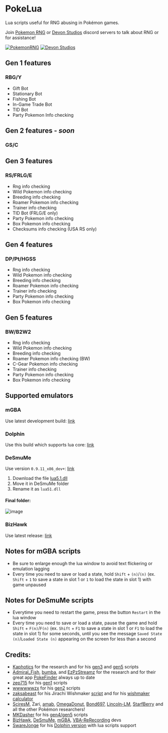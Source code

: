 # PokeLua
Lua scripts useful for RNG abusing in Pokémon games.

Join [Pokemon RNG](https://www.pokemonrng.com) or [Devon Studios](https://devonstudios.it) discord servers to talk about RNG or for assistance!

[![PokemonRNG](https://discordapp.com/assets/07dca80a102d4149e9736d4b162cff6f.ico)](https://www.discord.gg/d8JuAvg)
[![Devon Studios](https://discordapp.com/assets/07dca80a102d4149e9736d4b162cff6f.ico)](https://discord.gg/7gNVdkdBwA)

## Gen 1 features
### RBG/Y
* Gift Bot
* Stationary Bot
* Fishing Bot
* In-Game Trade Bot
* TID Bot
* Party Pokemon Info checking

## Gen 2 features - _soon_
### GS/C

## Gen 3 features
### RS/FRLG/E
* Rng info checking
* Wild Pokemon info checking
* Breeding info checking
* Roamer Pokemon info checking
* Trainer info checking
* TID Bot (FRLG/E only)
* Party Pokemon info checking
* Box Pokemon info checking
* Checksums info checking (USA RS only)

## Gen 4 features
### DP/Pt/HGSS
* Rng info checking
* Wild Pokemon info checking
* Breeding info checking
* Roamer Pokemon info checking
* Trainer info checking
* Party Pokemon info checking
* Box Pokemon info checking

## Gen 5 features
### BW/B2W2
* Rng info checking
* Wild Pokemon info checking
* Breeding info checking
* Roamer Pokemon info checking (BW)
* C-Gear Pokemon info checking
* Trainer info checking
* Party Pokemon info checking
* Box Pokemon info checking

## Supported emulators
### mGBA
Use latest development build: [link](https://mgba.io/downloads.html#desktop-os-1)

### Dolphin
Use this build which supports lua core: [link](https://github.com/Real96/Dolphin-Lua-Core/releases)

### DeSmuMe
Use version `0.9.11_x86_dev+`: [link](https://sourceforge.net/projects/desmume/files/desmume/0.9.11/desmume-0.9.11-win32-dev.zip/download)

1) Download the file [lua5.1.dll](https://sourceforge.net/projects/luabinaries/files/5.1.5/Windows%20Libraries/Dynamic/lua-5.1.5_Win32_dll17_lib.zip/download)
2) Move it in DeSmuMe folder
3) Rename it as `lua51.dll`

#### Final folder:
![image](https://github.com/Real96/PokeLua/assets/20956021/e6a21f63-ba96-4cc6-82fa-e9fba93537c6)

### BizHawk
Use latest release: [link](https://github.com/TASEmulators/BizHawk/releases)

## Notes for mGBA scripts
* Be sure to enlarge enough the lua window to avoid text flickering or emulation lagging
* Every time you need to save or load a state, hold `Shift` + `(n)`/`(n)` (ex. `Shift` + `1` to save a state in slot 1 or `1` to load the state in slot 1) with game unpaused

## Notes for DeSmuMe scripts
* Everytime you need to restart the game, press the button `Restart` in the lua window
* Every time you need to save or load a state, pause the game and hold `Shift` + `F(n)`/`F(n)` (ex. `Shift` + `F1` to save a state in slot 1 or `F1` to load the state in slot 1) for some seconds, until you see the message `Saved State (n)`/`Loaded State (n)` appearing on the screen for less than a second


## Credits:
* [Kaphotics](https://github.com/kwsch) for the research and for his [gen3](https://projectpokemon.org/home/forums/topic/15187-gen-3-lua-scripts) and [gen5](https://projectpokemon.org/home/forums/topic/15140-pokemon-bw-lua-scripts) scripts
* [Admiral_Fish](https://github.com/Admiral-Fish), [bumba](https://github.com/pkmnbumba), and [EzPzStreamz](https://github.com/SteveCookTU) for the research and for their great app [PokeFinder](https://github.com/Admiral-Fish/PokeFinder) always up to date
* [zep715](https://github.com/zep715) for his [gen1](https://github.com/zep715/rbylua) scripts
* [wwwwwwzx](https://github.com/wwwwwwzx) for his [gen2](https://github.com/wwwwwwzx/gsclua) scripts
* [zaksabeast](https://github.com/zaksabeast) for his Jirachi Wishmaker [script](https://www.reddit.com/r/pokemonrng/comments/5ny1el/scripts_and_guide_to_help_automate_rnging_a_shiny) and for his [wishmaker calculator](https://gist.github.com/zaksabeast/600fdd9579aaa4dde5b93f7207ea6550) 
* [SciresM](https://github.com/SciresM), Zari, [amab](https://github.com/AskMeAboutBirds), [OmegaDonut](https://github.com/OmegaDonut), [Bond697](https://github.com/Bond697), [Lincoln-LM](https://github.com/Lincoln-LM), [StarfBerry](https://github.com/StarfBerry) and all the other Pokémon researchers!
* [MKDasher](https://github.com/mkdasher) for his [gen4/gen5](https://www.dropbox.com/s/qx2fo1zc44p1jr7/Pokemon%20Gen%204-5%20Lua%20script.rar) scripts
* [BizHawk](https://github.com/TASEmulators/BizHawk), [DeSmuMe](https://github.com/TASEmulators/desmume), [mGBA](https://github.com/mgba-emu/mgba), [VBA-ReRecording](https://github.com/TASEmulators/vba-rerecording) devs
* [SwareJonge](https://github.com/SwareJonge) for his [Dolphin version](https://github.com/SwareJonge/Dolphin-Lua-Core) with lua scripts support
